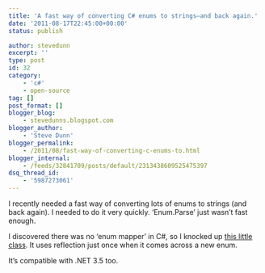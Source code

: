 ```yaml
---
title: 'A fast way of converting C# enums to strings–and back again.'
date: '2011-08-17T22:45:00+00:00'
status: publish

author: stevedunn
excerpt: ''
type: post
id: 32
category:
    - 'c#'
    - open-source
tag: []
post_format: []
blogger_blog:
    - stevedunns.blogspot.com
blogger_author:
    - 'Steve Dunn'
blogger_permalink:
    - /2011/08/fast-way-of-converting-c-enums-to.html
blogger_internal:
    - /feeds/32841709/posts/default/2313438609525475397
dsq_thread_id:
    - '5987273061'
---
```

I recently needed a fast way of converting lots of enums to strings (and back again). I needed to do it very quickly. ‘Enum.Parse’ just wasn’t fast enough.

I discovered there was no ‘enum mapper’ in C#, so I knocked up [this little class](https://gist.github.com/1152680). It uses reflection just once when it comes across a new enum.

It’s compatible with .NET 3.5 too.